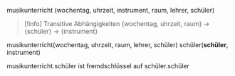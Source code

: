 musikunterricht (wochentag, uhrzeit, instrument, raum, lehrer, schüler)

> [!info] Transitive Abhängigkeiten
> {wochentag, uhrzeit, raum} $\to$ {schüler} $\to$ {instrument}

musikunterricht(wochentag, uhrzeit, raum, lehrer, schüler)
schüler(__schüler__, instrument)

musikunterricht.schüler ist fremdschlüssel auf schüler.schüler
